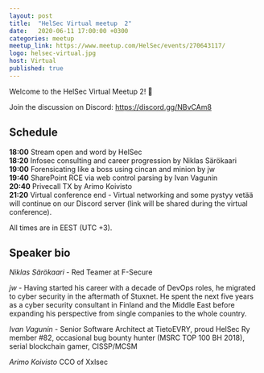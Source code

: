 ```yaml
---
layout: post
title:  "HelSec Virtual meetup  2"
date:   2020-06-11 17:00:00 +0300
categories: meetup
meetup_link: https://www.meetup.com/HelSec/events/270643117/
logo: helsec-virtual.jpg
host: Virtual
published: true
---
```


Welcome to the HelSec Virtual Meetup 2! 🤗

Join the discussion on Discord: https://discord.gg/NBvCAm8

## Schedule

**18:00** Stream open and word by HelSec  
**18:20** Infosec consulting and career progression by Niklas Särökaari  
**19:00** Forensicating like a boss using cincan and minion by jw  
**19:40** SharePoint RCE via web control parsing by Ivan Vagunin  
**20:40** Privecall TX by Arimo Koivisto  
**21:20** Virtual conference end - Virtual networking and some pystyy vetää will continue on our Discord server (link will be shared during the virtual conference).

All times are in EEST (UTC +3).

## Speaker bio

_Niklas Särökaari_ - Red Teamer at F-Secure

_jw_ - Having started his career with a decade of DevOps roles, he migrated to cyber security in the aftermath of Stuxnet. He spent the next five years as a cyber security consultant in Finland and the Middle East before expanding his perspective from single companies to the whole country.

_Ivan Vagunin_ - Senior Software Architect at TietoEVRY, proud HelSec Ry member #82, occasional bug bounty hunter (MSRC TOP 100 BH 2018), serial blockchain gamer, CISSP/MCSM

_Arimo Koivisto_ CCO of Xxlsec
